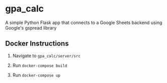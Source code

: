 # gpa_calc
A simple Python Flask app that connects to a Google Sheets backend using Google's gspread library

## Docker Instructions
1) Navigate to ```gpa_calc/server/src``` 

2) Run ```docker-compose build```

3) Run ```docker-compose up```